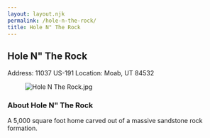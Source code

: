 ```yaml
---
layout: layout.njk
permalink: /hole-n-the-rock/
title: Hole N" The Rock
---
```


<article class="attraction-detail container">
  <h2>Hole N" The Rock</h2>
  <div class="attraction-meta">
    <span class="address">Address: 11037 US-191</span>
    <span class="location">Location: Moab, UT 84532</span>
  </div>
  <figure class="attraction-image">
    <img src="https://upload.wikimedia.org/wikipedia/commons/5/5a/Hole_N_The_Rock.jpg?v=1743943749170" alt="Hole N The Rock.jpg" loading="lazy">
  </figure>
  <div class="attraction-description">
    <h3>About Hole N" The Rock</h3>
    <p>A 5,000 square foot home carved out of a massive sandstone rock formation.</p>
  </div>
  
</article>